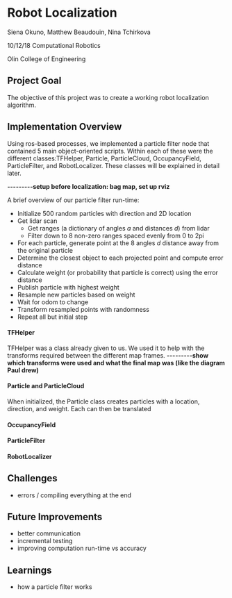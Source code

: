 # Robot Localization

Siena Okuno, Matthew Beaudouin, Nina Tchirkova

10/12/18
Computational Robotics

Olin College of Engineering

## Project Goal
The objective of this project was to create a working robot localization algorithm.

## Implementation Overview
Using ros-based processes, we implemented a particle filter node that contained 5 main object-oriented scripts. Within each of these were the different classes:TFHelper, Particle, ParticleCloud, OccupancyField, ParticleFilter, and RobotLocalizer. These classes will be explained in detail later.

**---------setup before localization: bag map, set up rviz**

A brief overview of our particle filter run-time:
+ Initialize 500 random particles with direction and 2D location
+ Get lidar scan
  + Get ranges (a dictionary of angles *a* and distances *d*) from lidar
  + Filter down to 8 non-zero ranges spaced evenly from 0 to 2pi
+ For each particle, generate point at the 8 angles *d* distance away from the original particle
+ Determine the closest object to each projected point and compute error distance
+ Calculate weight (or probability that particle is correct) using the error distance
+ Publish particle with highest weight
+ Resample new particles based on weight
+ Wait for odom to change
+ Transform resampled points with randomness
+ Repeat all but initial step


#### TFHelper
TFHelper was a class already given to us. We used it to help with the transforms required between the different map frames.
**---------show which transforms were used and what the final map was (like the diagram Paul drew)**
#### Particle and ParticleCloud
When initialized, the Particle class creates particles with a location, direction, and weight. Each can then be translated 
#### OccupancyField

#### ParticleFilter

#### RobotLocalizer


## Challenges
+ errors / compiling everything at the end

## Future Improvements
+ better communication
+ incremental testing
+ improving computation run-time vs accuracy

## Learnings
+ how a particle filter works

